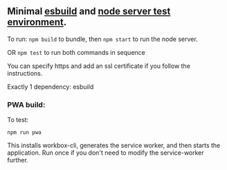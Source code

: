 ## Minimal [esbuild](https://esbuild.github.io/getting-started/#your-first-bundle) and [node server test environment](https://developer.mozilla.org/en-US/docs/Learn/Server-side/Node_server_without_framework).

To run: `npm build` to bundle, then `npm start` to run the node server.

OR `npm test` to run both commands in sequence

You can specify https and add an ssl certificate if you follow the instructions.

Exactly 1 dependency: esbuild



### PWA build:

To test:

`npm run pwa` 

This installs workbox-cli, generates the service worker, and then starts the application. Run once if you don't need to modify the service-worker further.